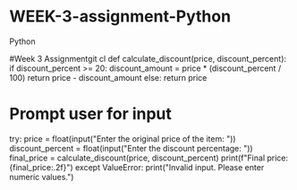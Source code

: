 # WEEK-3-assignment-Python
Python

#Week 3 Assignmentgit cl
def calculate_discount(price, discount_percent):
    if discount_percent >= 20:
        discount_amount = price * (discount_percent / 100)
        return price - discount_amount
    else:
        return price

# Prompt user for input
try:
    price = float(input("Enter the original price of the item: "))
    discount_percent = float(input("Enter the discount percentage: "))
    final_price = calculate_discount(price, discount_percent)
    print(f"Final price: {final_price:.2f}")
except ValueError:
    print("Invalid input. Please enter numeric values.")

